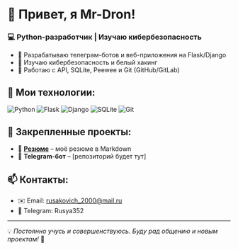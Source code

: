 # 👋 Привет, я Mr-Dron!

### 💻 Python-разработчик | Изучаю кибербезопасность

- 🔹 Разрабатываю телеграм-ботов и веб-приложения на Flask/Django
- 🔹 Изучаю кибербезопасность и белый хакинг
- 🔹 Работаю с API, SQLite, Peewee и Git (GitHub/GitLab)

## 🚀 Мои технологии:

![Python](https://img.shields.io/badge/Python-3776AB?style=for-the-badge&logo=python&logoColor=white)
![Flask](https://img.shields.io/badge/Flask-000000?style=for-the-badge&logo=flask&logoColor=white)
![Django](https://img.shields.io/badge/Django-092E20?style=for-the-badge&logo=django&logoColor=white)
![SQLite](https://img.shields.io/badge/SQLite-003B57?style=for-the-badge&logo=sqlite&logoColor=white)
![Git](https://img.shields.io/badge/Git-F05032?style=for-the-badge&logo=git&logoColor=white)

## 📌 Закрепленные проекты:

- 🔹 [**Резюме**](https://github.com/Mr-Dron/resume) – моё резюме в Markdown
- 🔹 **Telegram-бот** – [репозиторий будет тут]

## 📫 Контакты:
- ✉️ Email: rusakovich_2000@mail.ru
- 💬 Telegram: Rusya352

---
💡 *Постоянно учусь и совершенствуюсь. Буду рад общению и новым проектам!* 🚀
